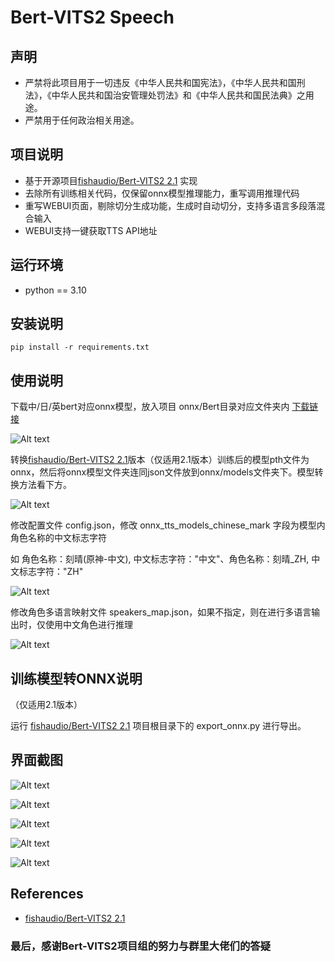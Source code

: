 # Bert-VITS2 Speech

## 声明
+ 严禁将此项目用于一切违反《中华人民共和国宪法》，《中华人民共和国刑法》，《中华人民共和国治安管理处罚法》和《中华人民共和国民法典》之用途。
+ 严禁用于任何政治相关用途。

## 项目说明
+ 基于开源项目[fishaudio/Bert-VITS2 2.1](https://github.com/fishaudio/Bert-VITS2/tree/2.1) 实现
+ 去除所有训练相关代码，仅保留onnx模型推理能力，重写调用推理代码
+ 重写WEBUI页面，剔除切分生成功能，生成时自动切分，支持多语言多段落混合输入
+ WEBUI支持一键获取TTS API地址

## 运行环境
+ python == 3.10

## 安装说明

`pip install -r requirements.txt`

## 使用说明

下载中/日/英bert对应onnx模型，放入项目 onnx/Bert目录对应文件夹内 [下载链接](https://openi.pcl.ac.cn/Shirakana/Bert/modelmanage/show_model)

![Alt text](image.png)

转换[fishaudio/Bert-VITS2 2.1](https://github.com/fishaudio/Bert-VITS2/tree/2.1)版本（仅适用2.1版本）训练后的模型pth文件为onnx，然后将onnx模型文件夹连同json文件放到onnx/models文件夹下。模型转换方法看下方。

![Alt text](image-1.png)
  
修改配置文件 config.json，修改 onnx_tts_models_chinese_mark 字段为模型内角色名称的中文标志字符

如 角色名称：刻晴(原神-中文), 中文标志字符："中文"、角色名称：刻晴_ZH, 中文标志字符："ZH"

![Alt text](image-2.png)

修改角色多语言映射文件 speakers_map.json，如果不指定，则在进行多语言输出时，仅使用中文角色进行推理

![Alt text](image-3.png)

## 训练模型转ONNX说明

（仅适用2.1版本）

运行 [fishaudio/Bert-VITS2 2.1](https://github.com/fishaudio/Bert-VITS2/tree/2.1) 项目根目录下的 export_onnx.py 进行导出。

## 界面截图

![Alt text](image-4.png)

![Alt text](image-8.png)

![Alt text](image-5.png)

![Alt text](image-6.png)

![Alt text](image-7.png)

## References
+ [fishaudio/Bert-VITS2 2.1](https://github.com/fishaudio/Bert-VITS2/tree/2.1)

### 最后，感谢Bert-VITS2项目组的努力与群里大佬们的答疑